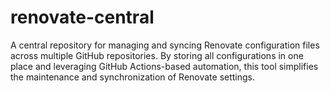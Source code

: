 # renovate-central
A central repository for managing and syncing Renovate configuration files across multiple GitHub repositories. By storing all configurations in one place and leveraging GitHub Actions-based automation, this tool simplifies the maintenance and synchronization of Renovate settings.
